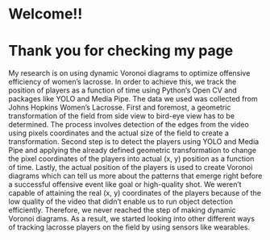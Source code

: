 # Welcome!!

# Thank you for checking my page

My research is on using dynamic Voronoi diagrams to optimize offensive efficiency of women’s lacrosse. In order to achieve this, we track the position of players as a function of time using Python’s Open CV and packages like YOLO and Media Pipe. The data we used was collected from Johns Hopkins Women’s Lacrosse. 
First and foremost, a geometric transformation of the field from side view to bird-eye view has to be determined. The process involves detection of the edges from the video using pixels coordinates and the actual size of the field to create a transformation. Second step is to detect the players using YOLO and Media Pipe and applying the already defined geometric transformation to change the pixel coordinates of the players into actual (x, y) position as a function of time. Lastly, the actual position of the players is used to create Voronoi diagrams which can tell us more about the patterns that emerge right before a successful offensive event like goal or high-quality shot.
We weren’t capable of attaining the real (x, y) coordinates of the players because of the low quality of the video that didn’t enable us to run object detection efficiently. Therefore, we never reached the step of making dynamic Voronoi diagrams. As a result, we started looking into other different ways of tracking lacrosse players on the field by using sensors like wearables.
